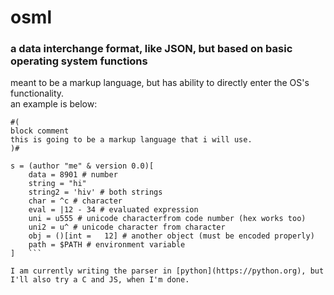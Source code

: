 # osml
### a data interchange format, like JSON, but based on basic operating system functions

meant to be a markup language, but has ability to directly enter the OS's functionality.  
an example is below:  
```
#(
block comment
this is going to be a markup language that i will use.
)#

s = (author "me" & version 0.0)[
    data = 8901 # number
    string = "hi" 
    string2 = 'hiv' # both strings
    char = ^c # character
    eval = |12 - 34 # evaluated expression
    uni = u555 # unicode characterfrom code number (hex works too)
    uni2 = u^‏‍⁭ # unicode character from character 
    obj = ()[int =   12] # another object (must be encoded properly)
    path = $PATH # environment variable
]   ```

I am currently writing the parser in [python](https://python.org), but I'll also try a C and JS, when I'm done.
